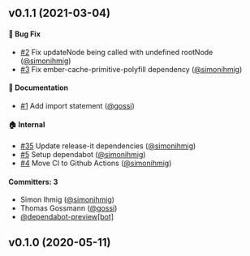 ## v0.1.1 (2021-03-04)

#### :bug: Bug Fix
* [#2](https://github.com/pzuraq/tracked-redux/pull/2) Fix updateNode being called with undefined rootNode ([@simonihmig](https://github.com/simonihmig))
* [#3](https://github.com/pzuraq/tracked-redux/pull/3) Fix ember-cache-primitive-polyfill dependency ([@simonihmig](https://github.com/simonihmig))

#### :memo: Documentation
* [#1](https://github.com/pzuraq/tracked-redux/pull/1) Add import statement ([@gossi](https://github.com/gossi))

#### :house: Internal
* [#35](https://github.com/pzuraq/tracked-redux/pull/35) Update release-it dependencies ([@simonihmig](https://github.com/simonihmig))
* [#5](https://github.com/pzuraq/tracked-redux/pull/5) Setup dependabot ([@simonihmig](https://github.com/simonihmig))
* [#4](https://github.com/pzuraq/tracked-redux/pull/4) Move CI to Github Actions ([@simonihmig](https://github.com/simonihmig))

#### Committers: 3
- Simon Ihmig ([@simonihmig](https://github.com/simonihmig))
- Thomas Gossmann ([@gossi](https://github.com/gossi))
- [@dependabot-preview[bot]](https://github.com/apps/dependabot-preview)

## v0.1.0 (2020-05-11)


